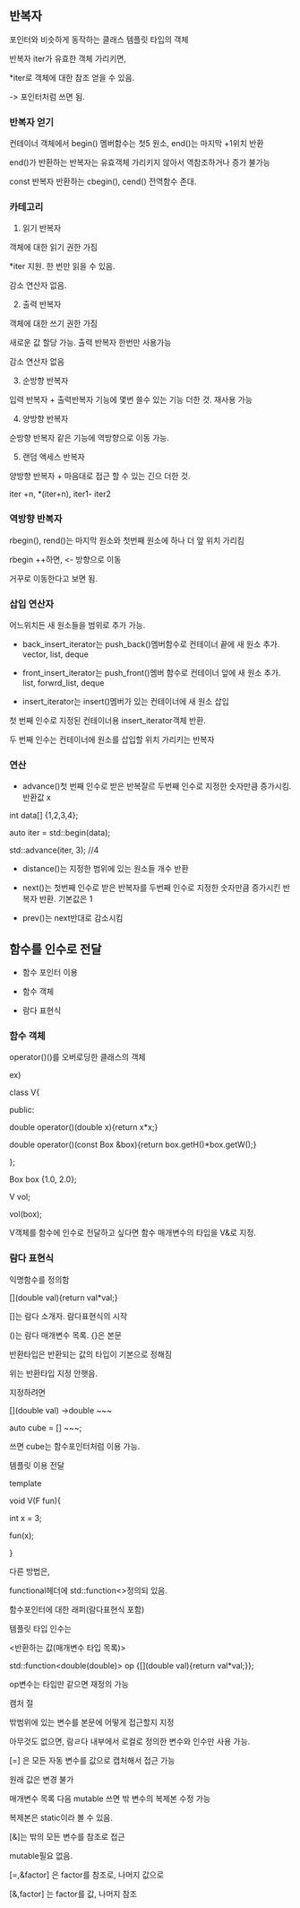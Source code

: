 ## 반복자

포인터와 비슷하게 동작하는 클래스 템플릿 타입의 객체

반복자 iter가 유효한 객체 가리키면,

*iter로 객체에 대한 참조 얻을 수 있음.

-> 포인터처럼 쓰면 됨.

### 반복자 얻기

컨테이너 객체에서 begin() 멤버함수는 첫5 원소, end()는 마지막 +1위치 반환

end()가 반환하는 반복자는 유효객체 가리키지 않아서 역참조하거나 증가 불가능



const 반복자 반환하는 cbegin(), cend() 전역함수 존대.


### 카테고리

1. 읽기 반복자

객체에 대한 읽기 권한 가짐

*iter 지원. 한 번만 읽을 수 있음.

감소 연산자 없음.


2. 출력 반복자

객체에 대한 쓰기 권한 가짐

새로운 값 할당 가능. 출력 반복자 한번만 사용가능

감소 연산자 없음

3. 순방향 반복자

입력 반복자 + 출력반복자 기능에 몇번 쓸수 있는 기능 더한 것. 재사용 가능

4. 양방향 반복자

 순방향 반복자 같은 기능에 역방향으로 이동 가능.

5. 랜덤 액세스 반복자

양방향 반복자 + 마음대로 접근 할 수 있는 긴으 더한 것.

iter +n, *(iter+n), iter1- iter2



### 역방향 반복자

rbegin(), rend()는 마지막 원소와 첫번째 원소에 하나 더 앞 위치 가리킴

rbegin ++하면, <- 방향으로 이동

거꾸로 이동한다고 보면 됨.

### 삽입 연산자

어느위치든 새 원소들을 범위로 추가 가능.

- back_insert_iterator는 push_back()멤버함수로 컨테이너 끝에 새 원소 추가. vector, list, deque

- front_insert_iterator는 push_front()멤버 함수로 컨테이너 앞에 새 원소 추가. list, forwrd_list, deque

- insert_iterator는 insert()멤버가 있는 컨테이너에 새 원소 삽입

첫 번째 인수로 지정된 컨테이너용 insert_iterator객체 반환.

두 번째 인수는 컨테이너에 원소를 삽입할 위치 가리키는 반복자



### 연산

- advance()첫 번째 인수로 받은 반복잘르 두번째 인수로 지정한 숫자만큼 증가시킴. 반환값 x

int data[] {1,2,3,4};

auto iter = std::begin(data);

std::advance(iter, 3); //4


- distance()는 지정한 범위에 있는 원소들 개수 반환

- next()는 첫번째 인수로 받은 반복자를 두번째 인수로 지정한 숫자만큼 증가시킨 반복자 반환. 기본값은 1

- prev()는 next반대로 감소시킴


## 함수를 인수로 전달

- 함수 포인터 이용

- 함수 객체

- 람다 표현식



### 함수 객체

operator()()를 오버로딩한 클래스의 객체

ex)

class V{

  public:
  
  double operator()(double x){return x*x;}

  double operator()(const Box &box){return box.getH()*box.getW();}

};

Box box {1.0, 2.0};

V vol;

vol(box);

V객체를 함수에 인수로 전달하고 싶다면 함수 매개변수의 타입을 V&로 지정.



### 람다 표현식

익명함수를 정의함

[](double val){return val*val;}

[]는 람다 소개자. 람다표현식의  시작

()는 람다 매개변수 목록. {}은 본문

반환타입은 반환되는 값의 타입이 기본으로 정해짐

위는 반환타입 지정 안햇음.

지정하려면

[](double val) ->double ~~~

auto cube = [] ~~~;

쓰면 cube는 함수포인터처럼 이용 가능.



템플릿 이용 전달

template <typename F>

void V(F fun){

  int x = 3;
  
  fun(x);

}

다른 방법은,

functional헤더에 std::function<>정의되 있음.

함수포인터에 대한 래퍼(람다표현식 포함)

템플릿 타입 인수는

<반환하는 값(매개변수 타입 목록)>

std::function<double(double)> op {[](double val){return val*val;}};

op변수는 타입만 같으면 재정의 가능



캠처 절

밖범위에 있는 변수를 본문에 어떻게 접근할지 지정

아무것도 없으면, 람ㄹ다 내부에서 로컬로 정의한 변수와 인수만 사용 가능.

[=] 은 모든 자동 변수를 값으로 캡처해서 접근 가능

원래 값은 변경 불가

매개변수 목록 다음 mutable 쓰면 밖 변수의 복제본 수정 가능

복제본은 static이라 볼 수 있음.

[&]는 밖의 모든 변수를 참조로 접근

mutable필요 없음.



[=,&factor]  은 factor를 참조로, 나머지 값으로

[&,factor] 는 factor를 값, 나머지 참조
